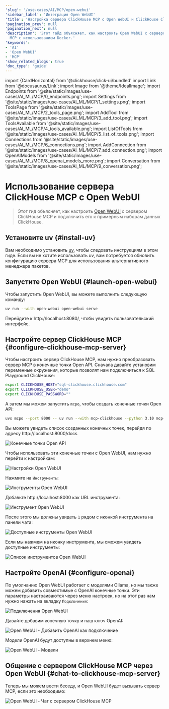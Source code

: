 ```yaml
---
'slug': '/use-cases/AI/MCP/open-webui'
'sidebar_label': 'Интеграция Open WebUI'
'title': 'Настройка сервера ClickHouse MCP с Open WebUI и ClickHouse Cloud'
'pagination_prev': null
'pagination_next': null
'description': 'Этот гайд объясняет, как настроить Open WebUI с сервером ClickHouse
  MCP с использованием Docker.'
'keywords':
- 'AI'
- 'Open WebUI'
- 'MCP'
'show_related_blogs': true
'doc_type': 'guide'
---
```

import {CardHorizontal} from '@clickhouse/click-ui/bundled'
import Link from '@docusaurus/Link';
import Image from '@theme/IdealImage';
import Endpoints from '@site/static/images/use-cases/AI_ML/MCP/0_endpoints.png';
import Settings from '@site/static/images/use-cases/AI_ML/MCP/1_settings.png';
import ToolsPage from '@site/static/images/use-cases/AI_ML/MCP/2_tools_page.png';
import AddTool from '@site/static/images/use-cases/AI_ML/MCP/3_add_tool.png';
import ToolsAvailable from '@site/static/images/use-cases/AI_ML/MCP/4_tools_available.png';
import ListOfTools from '@site/static/images/use-cases/AI_ML/MCP/5_list_of_tools.png';
import Connections from '@site/static/images/use-cases/AI_ML/MCP/6_connections.png';
import AddConnection from '@site/static/images/use-cases/AI_ML/MCP/7_add_connection.png';
import OpenAIModels from '@site/static/images/use-cases/AI_ML/MCP/8_openai_models_more.png';
import Conversation from '@site/static/images/use-cases/AI_ML/MCP/9_conversation.png';


# Использование сервера ClickHouse MCP с Open WebUI

> Этот гид объясняет, как настроить [Open WebUI](https://github.com/open-webui/open-webui) с сервером ClickHouse MCP
> и подключить его к примерным наборам данных ClickHouse.

<VerticalStepper headerLevel="h2">

## Установите uv {#install-uv}

Вам необходимо установить [uv](https://docs.astral.sh/uv/), чтобы следовать инструкциям в этом гиде.
Если вы не хотите использовать uv, вам потребуется обновить конфигурацию сервера MCP для использования альтернативного менеджера пакетов.

## Запустите Open WebUI {#launch-open-webui}

Чтобы запустить Open WebUI, вы можете выполнить следующую команду:

```bash
uv run --with open-webui open-webui serve
```

Перейдите к http://localhost:8080/, чтобы увидеть пользовательский интерфейс.

## Настройте сервер ClickHouse MCP {#configure-clickhouse-mcp-server}

Чтобы настроить сервер ClickHouse MCP, нам нужно преобразовать сервер MCP в конечные точки Open API.
Сначала давайте установим переменные окружения, которые позволят нам подключиться к SQL Playground ClickHouse:

```bash
export CLICKHOUSE_HOST="sql-clickhouse.clickhouse.com"
export CLICKHOUSE_USER="demo"
export CLICKHOUSE_PASSWORD=""
```

А затем мы можем запустить `mcpo`, чтобы создать конечные точки Open API: 

```bash
uvx mcpo --port 8000 -- uv run --with mcp-clickhouse --python 3.10 mcp-clickhouse
```

Вы можете увидеть список созданных конечных точек, перейдя по адресу http://localhost:8000/docs

<Image img={Endpoints} alt="Конечные точки Open API" size="md"/>

Чтобы использовать эти конечные точки с Open WebUI, нам нужно перейти к настройкам:

<Image img={Settings} alt="Настройки Open WebUI" size="md"/>

Нажмите на `Инструменты`:

<Image img={ToolsPage} alt="Инструменты Open WebUI" size="md"/>

Добавьте http://localhost:8000 как URL инструмента:

<Image img={AddTool} alt="Инструмент Open WebUI" size="md"/>

После этого мы должны увидеть `1` рядом с иконкой инструмента на панели чата:

<Image img={ToolsAvailable} alt="Доступные инструменты Open WebUI" size="md"/>

Если мы нажмем на иконку инструмента, мы сможем увидеть доступные инструменты:

<Image img={ListOfTools} alt="Список инструментов Open WebUI" size="md"/>

## Настройте OpenAI {#configure-openai}

По умолчанию Open WebUI работает с моделями Ollama, но мы также можем добавить совместимые с OpenAI конечные точки.
Эти параметры настраиваются через меню настроек, но на этот раз нам нужно нажать на вкладку `Подключения`:

<Image img={Connections} alt="Подключения Open WebUI" size="md"/>

Давайте добавим конечную точку и наш ключ OpenAI:

<Image img={AddConnection} alt="Open WebUI - Добавить OpenAI как подключение" size="md"/>

Модели OpenAI будут доступны в верхнем меню:

<Image img={OpenAIModels} alt="Open WebUI - Модели" size="md"/>

## Общение с сервером ClickHouse MCP через Open WebUI {#chat-to-clickhouse-mcp-server}

Теперь мы можем вести беседу, и Open WebUI будет вызывать сервер MCP, если это необходимо:

<Image img={Conversation} alt="Open WebUI - Чат с сервером ClickHouse MCP" size="md"/>

</VerticalStepper>